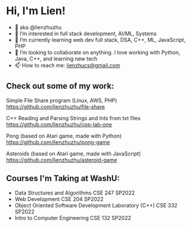 # Hi, I'm Lien!
- 👋 aka @lienzhuzhu
- 👀 I’m interested in full stack development, AI/ML, Systems
- 🌱 I’m currently learning web dev full stack, DSA, C++, ML, JavaScript, PHP
- 💞️ I’m looking to collaborate on anything. I love working with Python, Java, C++, and learning new tech
- 📫 How to reach me: lienzhucs@gmail.com

## Check out some of my work:

Simple File Share program (Linux, AWS, PHP)
https://github.com/lienzhuzhu/file-share

C++ Reading and Parsing Strings and Ints from txt files
https://github.com/lienzhuzhu/cpp-lab-one

Pong (based on Atari game, made with Python)
https://github.com/lienzhuzhu/pong-game

Asteroids (based on Atari game, made with JavaScript)
https://github.com/lienzhuzhu/asteroid-game


## Courses I'm Taking at WashU:
- Data Structures and Algorithms CSE 247 SP2022
- Web Development CSE 204 SP2022
- Object Oriented Software Development Laboratory (C++) CSE 332 SP2022
- Intro to Computer Engineering CSE 132 SP2022

<!---
lienzhuzhu/lienzhuzhu is a ✨ special ✨ repository because its `README.md` (this file) appears on your GitHub profile.
You can click the Preview link to take a look at your changes.
--->
